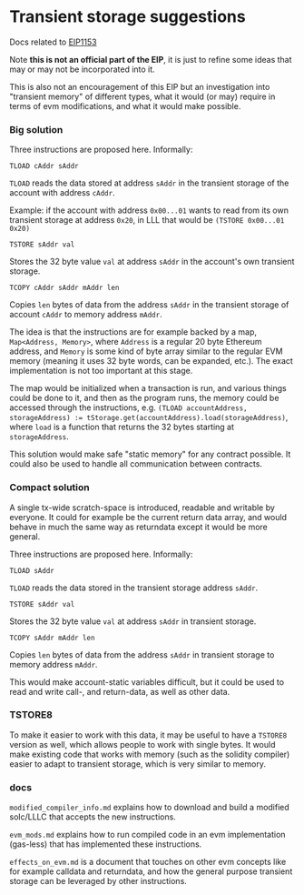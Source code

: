 # Transient storage suggestions

Docs related to [EIP1153](https://ethereum-magicians.org/t/eip-transient-storage-opcodes/553)

Note **this is not an official part of the EIP**, it is just to refine some ideas that may or may not be incorporated into it.

This is also not an encouragement of this EIP but an investigation into "transient memory" of different types, what it would (or may) require in terms of evm modifications, and what it would make possible.

### Big solution

Three instructions are proposed here. Informally:

```
TLOAD cAddr sAddr
```

`TLOAD` reads the data stored at address `sAddr` in the transient storage of the account with address `cAddr`.

Example: if the account with address `0x00...01` wants to read from its own transient storage at address `0x20`, in LLL that would be `(TSTORE 0x00...01 0x20)`

```
TSTORE sAddr val
```

Stores the 32 byte value `val` at address `sAddr` in the account's own transient storage.


```
TCOPY cAddr sAddr mAddr len
```

Copies `len` bytes of data from the address `sAddr` in the transient storage of account `cAddr` to memory address `mAddr`.

The idea is that the instructions are for example backed by a map, `Map<Address, Memory>`, where `Address` is a regular 20 byte Ethereum address, and `Memory` is some kind of byte array similar to the regular EVM memory (meaning it uses 32 byte words, can be expanded, etc.). The exact implementation is not too important at this stage.

The map would be initialized when a transaction is run, and various things could be done to it, and then as the program runs, the memory could be accessed through the instructions, e.g. `(TLOAD accountAddress, storageAddress) := tStorage.get(accountAddress).load(storageAddress)`, where `load` is a function that returns the 32 bytes starting at `storageAddress`.

This solution would make safe "static memory" for any contract possible. It could also be used to handle all communication between contracts.

### Compact solution

A single tx-wide scratch-space is introduced, readable and writable by everyone. It could for example be the current return data array, and would behave in much the same way as returndata except it would be more general.

Three instructions are proposed here. Informally:

```
TLOAD sAddr
```

`TLOAD` reads the data stored in the transient storage address `sAddr`.

```
TSTORE sAddr val
```

Stores the 32 byte value `val` at address `sAddr` in transient storage.

```
TCOPY sAddr mAddr len
```

Copies `len` bytes of data from the address `sAddr` in transient storage to memory address `mAddr`.

This would make account-static variables difficult, but it could be used to read and write call-, and return-data, as well as other data.

### TSTORE8

To make it easier to work with this data, it may be useful to have a `TSTORE8` version as well, which allows people to work with single bytes. It would make existing code that works with memory (such as the solidity compiler) easier to adapt to transient storage, which is very similar to memory.

### docs

`modified_compiler_info.md` explains how to download and build a modified solc/LLLC that accepts the new instructions.

`evm_mods.md` explains how to run compiled code in an evm implementation (gas-less) that has implemented these instructions.

`effects_on_evm.md` is a document that touches on other evm concepts like for example calldata and returndata, and how the general purpose transient storage can be leveraged by other instructions.
